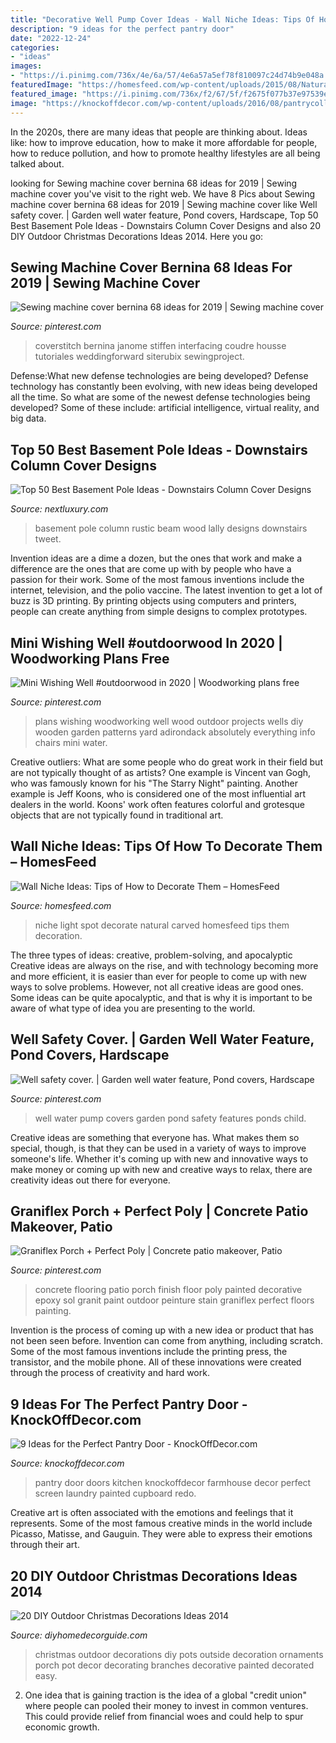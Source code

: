 ```yaml
---
title: "Decorative Well Pump Cover Ideas - Wall Niche Ideas: Tips Of How To Decorate Them – Homesfeed"
description: "9 ideas for the perfect pantry door"
date: "2022-12-24"
categories:
- "ideas"
images:
- "https://i.pinimg.com/736x/4e/6a/57/4e6a57a5ef78f810097c24d74b9e048a.jpg"
featuredImage: "https://homesfeed.com/wp-content/uploads/2015/08/Natural-stones-wall-niche-with-small-spot-light-fixture-on-top.jpg"
featured_image: "https://i.pinimg.com/736x/f2/67/5f/f2675f077b37e97539e24fe70722b8da.jpg"
image: "https://knockoffdecor.com/wp-content/uploads/2016/08/pantrycollage.jpg"
---
```



In the 2020s, there are many ideas that people are thinking about. Ideas like: how to improve education, how to make it more affordable for people, how to reduce pollution, and how to promote healthy lifestyles are all being talked about.

	

		
looking for Sewing machine cover bernina 68 ideas for 2019 | Sewing machine cover you've visit to the right web. We have 8 Pics about Sewing machine cover bernina 68 ideas for 2019 | Sewing machine cover like Well safety cover. | Garden well water feature, Pond covers, Hardscape, Top 50 Best Basement Pole Ideas - Downstairs Column Cover Designs and also 20 DIY Outdoor Christmas Decorations Ideas 2014. Here you go:
		
    
## Sewing Machine Cover Bernina 68 Ideas For 2019 | Sewing Machine Cover

<img loading=lazy src="https://i.pinimg.com/736x/4e/6a/57/4e6a57a5ef78f810097c24d74b9e048a.jpg" onerror="this.onerror=null;this.src='https://tse4.mm.bing.net/th?id=OIP.x-iEXANqBeAHQx8NqE-TdAAAAA&amp;pid=15.1';" alt="Sewing machine cover bernina 68 ideas for 2019 | Sewing machine cover">

_Source: pinterest.com_

>coverstitch bernina janome stiffen interfacing coudre housse tutoriales weddingforward siterubix sewingproject. 

	

Defense:What new defense technologies are being developed?
Defense technology has constantly been evolving, with new ideas being developed all the time. So what are some of the newest defense technologies being developed? Some of these include: artificial intelligence, virtual reality, and big data.

    
## Top 50 Best Basement Pole Ideas - Downstairs Column Cover Designs

<img loading=lazy src="http://nextluxury.com/wp-content/uploads/rustic-vintage-wood-beam-lally-column-basement-pole-cover-ideas.jpg" onerror="this.onerror=null;this.src='https://tse3.mm.bing.net/th?id=OIP.s-hkw3iwIJqoHbQ70Yt4BgAAAA&amp;pid=15.1';" alt="Top 50 Best Basement Pole Ideas - Downstairs Column Cover Designs">

_Source: nextluxury.com_

>basement pole column rustic beam wood lally designs downstairs tweet. 

	

Invention ideas are a dime a dozen, but the ones that work and make a difference are the ones that are come up with by people who have a passion for their work. Some of the most famous inventions include the internet, television, and the polio vaccine. The latest invention to get a lot of buzz is 3D printing. By printing objects using computers and printers, people can create anything from simple designs to complex prototypes.

    
## Mini Wishing Well #outdoorwood In 2020 | Woodworking Plans Free

<img loading=lazy src="https://i.pinimg.com/736x/f2/67/5f/f2675f077b37e97539e24fe70722b8da.jpg" onerror="this.onerror=null;this.src='https://tse2.mm.bing.net/th?id=OIP.ZMUg_JfV9AnuQwO_TwQ8VQHaLn&amp;pid=15.1';" alt="Mini Wishing Well #outdoorwood in 2020 | Woodworking plans free">

_Source: pinterest.com_

>plans wishing woodworking well wood outdoor projects wells diy wooden garden patterns yard adirondack absolutely everything info chairs mini water. 

	

Creative outliers: What are some people who do great work in their field but are not typically thought of as artists?
One example is Vincent van Gogh, who was famously known for his "The Starry Night" painting. Another example is Jeff Koons, who is considered one of the most influential art dealers in the world. Koons' work often features colorful and grotesque objects that are not typically found in traditional art.

    
## Wall Niche Ideas: Tips Of How To Decorate Them – HomesFeed

<img loading=lazy src="https://homesfeed.com/wp-content/uploads/2015/08/Natural-stones-wall-niche-with-small-spot-light-fixture-on-top.jpg" onerror="this.onerror=null;this.src='https://tse2.mm.bing.net/th?id=OIP.DApI3MefE7RAu2wG4jruIwHaJ3&amp;pid=15.1';" alt="Wall Niche Ideas: Tips of How to Decorate Them – HomesFeed">

_Source: homesfeed.com_

>niche light spot decorate natural carved homesfeed tips them decoration. 

	

The three types of ideas: creative, problem-solving, and apocalyptic
Creative ideas are always on the rise, and with technology becoming more and more efficient, it is easier than ever for people to come up with new ways to solve problems. However, not all creative ideas are good ones. Some ideas can be quite apocalyptic, and that is why it is important to be aware of what type of idea you are presenting to the world.

    
## Well Safety Cover. | Garden Well Water Feature, Pond Covers, Hardscape

<img loading=lazy src="https://i.pinimg.com/736x/4a/f2/5d/4af25d83498a269418b2bd7db0bfdba0.jpg" onerror="this.onerror=null;this.src='https://tse2.mm.bing.net/th?id=OIP.iB5Z3QGNhtWvbdCtLunv6wHaHa&amp;pid=15.1';" alt="Well safety cover. | Garden well water feature, Pond covers, Hardscape">

_Source: pinterest.com_

>well water pump covers garden pond safety features ponds child. 

	

Creative ideas are something that everyone has. What makes them so special, though, is that they can be used in a variety of ways to improve someone's life. Whether it's coming up with new and innovative ways to make money or coming up with new and creative ways to relax, there are creativity ideas out there for everyone.

    
## Graniflex Porch + Perfect Poly | Concrete Patio Makeover, Patio

<img loading=lazy src="https://i.pinimg.com/736x/8c/01/11/8c01111d80a8835d2e1062932088328a.jpg" onerror="this.onerror=null;this.src='https://tse2.mm.bing.net/th?id=OIP.BCrK5i6hbqwjc2RQMANJxgHaJ3&amp;pid=15.1';" alt="Graniflex Porch + Perfect Poly | Concrete patio makeover, Patio">

_Source: pinterest.com_

>concrete flooring patio porch finish floor poly painted decorative epoxy sol granit paint outdoor peinture stain graniflex perfect floors painting. 

	

Invention is the process of coming up with a new idea or product that has not been seen before. Invention can come from anything, including scratch. Some of the most famous inventions include the printing press, the transistor, and the mobile phone. All of these innovations were created through the process of creativity and hard work.

    
## 9 Ideas For The Perfect Pantry Door - KnockOffDecor.com

<img loading=lazy src="https://knockoffdecor.com/wp-content/uploads/2016/08/pantrycollage.jpg" onerror="this.onerror=null;this.src='https://tse1.mm.bing.net/th?id=OIP.G3nHfwNENRbXW0Hvb2k8mgHaHq&amp;pid=15.1';" alt="9 Ideas for the Perfect Pantry Door - KnockOffDecor.com">

_Source: knockoffdecor.com_

>pantry door doors kitchen knockoffdecor farmhouse decor perfect screen laundry painted cupboard redo. 

	

Creative art is often associated with the emotions and feelings that it represents. Some of the most famous creative minds in the world include Picasso, Matisse, and Gauguin. They were able to express their emotions through their art.

    
## 20 DIY Outdoor Christmas Decorations Ideas 2014

<img loading=lazy src="http://diyhomedecorguide.com/wp-content/uploads/2014/11/Outdoor-Christmas-decorations-2014.jpg" onerror="this.onerror=null;this.src='https://tse2.mm.bing.net/th?id=OIP.QdG3oejMdlMvumKlR5qE4gHaLJ&amp;pid=15.1';" alt="20 DIY Outdoor Christmas Decorations Ideas 2014">

_Source: diyhomedecorguide.com_

>christmas outdoor decorations diy pots outside decoration ornaments porch pot decor decorating branches decorative painted decorated easy. 

	

2. One idea that is gaining traction is the idea of a global "credit union" where people can pooled their money to invest in common ventures. This could provide relief from financial woes and could help to spur economic growth.

